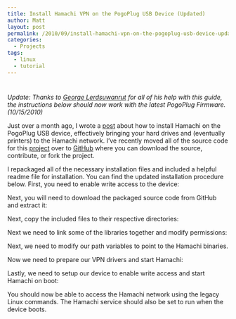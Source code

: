 ```yaml
---
title: Install Hamachi VPN on the PogoPlug USB Device (Updated)
author: Matt
layout: post
permalink: /2010/09/install-hamachi-vpn-on-the-pogoplug-usb-device-updated/
categories:
  - Projects
tags:
  - linux
  - tutorial
---
```

# 

*Update: Thanks to [George Lerdsuwanrut][1] for all of his help with this guide, the instructions below should now work with the latest PogoPlug Firmware. (10/15/2010)*

 [1]: http://stevejobsisadouche.com/

Just over a month ago, I wrote a [post][2] about how to install Hamachi on the PogoPlug USB device, effectively bringing your hard drives and (eventually printers) to the Hamachi network. I’ve recently moved all of the source code for this [project][3] over to [GitHub][4] where you can download the source, contribute, or fork the project.

 [2]: http://mbmccormick.com/2010/07/install-hamachi-vpn-on-the-pogoplug-usb-device/
 [3]: http://github.com/mbmccormick/hamachi-pogoplug
 [4]: http://github.com

I repackaged all of the necessary installation files and included a helpful readme file for installation. You can find the updated installation procedure below. First, you need to enable write access to the device:



Next, you will need to download the packaged source code from GitHub and extract it:



Next, copy the included files to their respective directories:



Next we need to link some of the libraries together and modify permissions:



Next, we need to modify our path variables to point to the Hamachi binaries.



Now we need to prepare our VPN drivers and start Hamachi:



Lastly, we need to setup our device to enable write access and start Hamachi on boot:



You should now be able to access the Hamachi network using the legacy Linux commands. The Hamachi service should also be set to run when the device boots.